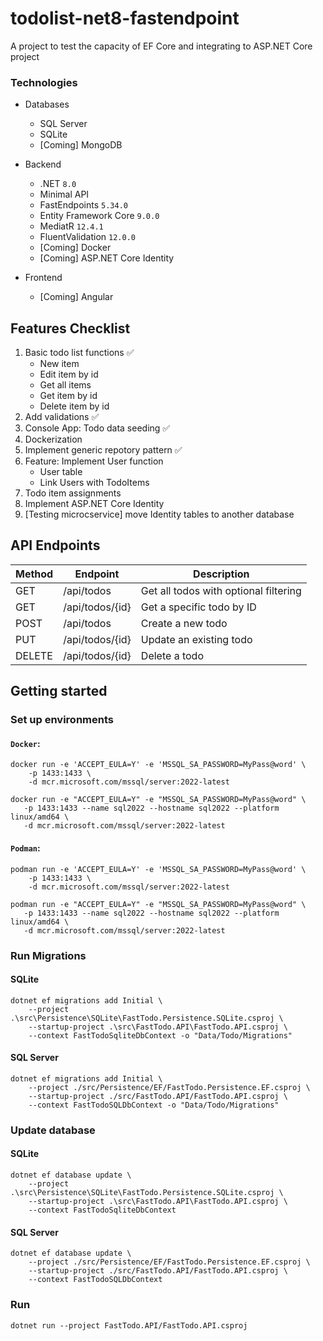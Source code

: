 # todolist-net8-fastendpoint
A project to test the capacity of EF Core and integrating to ASP.NET Core project

### Technologies
- Databases
    - SQL Server
    - SQLite
    - [Coming] MongoDB

- Backend
    - .NET `8.0`
    - Minimal API
    - FastEndpoints `5.34.0`
    - Entity Framework Core `9.0.0`
    - MediatR `12.4.1`
    - FluentValidation `12.0.0`
    - [Coming] Docker
    - [Coming] ASP.NET Core Identity
- Frontend
    - [Coming] Angular

## Features Checklist
1. Basic todo list functions ✅
    - New item
    - Edit item by id
    - Get all items
    - Get item by id
    - Delete item by id
2. Add validations ✅
3. Console App: Todo data seeding ✅
3. Dockerization
4. Implement generic repotory pattern ✅
5. Feature: Implement User function
    - User table
    - Link Users with TodoItems
6. Todo item assignments
7. Implement ASP.NET Core Identity
8. [Testing microcservice] move Identity tables to another database

## API Endpoints

| Method | Endpoint        | Description                                  |
|--------|-----------------|----------------------------------------------|
| GET    | /api/todos      | Get all todos with optional filtering        |
| GET    | /api/todos/{id} | Get a specific todo by ID                    |
| POST   | /api/todos      | Create a new todo                            |
| PUT    | /api/todos/{id} | Update an existing todo                      |
| DELETE | /api/todos/{id} | Delete a todo                                |

## Getting started
### Set up environments 
#### ```Docker```:
```
docker run -e 'ACCEPT_EULA=Y' -e 'MSSQL_SA_PASSWORD=MyPass@word' \
    -p 1433:1433 \
    -d mcr.microsoft.com/mssql/server:2022-latest

docker run -e "ACCEPT_EULA=Y" -e "MSSQL_SA_PASSWORD=MyPass@word" \
   -p 1433:1433 --name sql2022 --hostname sql2022 --platform linux/amd64 \
   -d mcr.microsoft.com/mssql/server:2022-latest
```

#### ```Podman```:
```
podman run -e 'ACCEPT_EULA=Y' -e 'MSSQL_SA_PASSWORD=MyPass@word' \
    -p 1433:1433 \
    -d mcr.microsoft.com/mssql/server:2022-latest

podman run -e "ACCEPT_EULA=Y" -e "MSSQL_SA_PASSWORD=MyPass@word" \
   -p 1433:1433 --name sql2022 --hostname sql2022 --platform linux/amd64 \
   -d mcr.microsoft.com/mssql/server:2022-latest
```

### Run Migrations
#### SQLite
```
dotnet ef migrations add Initial \
    --project .\src\Persistence\SQLite\FastTodo.Persistence.SQLite.csproj \ 
    --startup-project .\src\FastTodo.API\FastTodo.API.csproj \
    --context FastTodoSqliteDbContext -o "Data/Todo/Migrations" 
```

#### SQL Server
```
dotnet ef migrations add Initial \
    --project ./src/Persistence/EF/FastTodo.Persistence.EF.csproj \ 
    --startup-project ./src/FastTodo.API/FastTodo.API.csproj \
    --context FastTodoSQLDbContext -o "Data/Todo/Migrations" 
```

### Update database
#### SQLite
```
dotnet ef database update \
    --project .\src\Persistence\SQLite\FastTodo.Persistence.SQLite.csproj \
    --startup-project .\src\FastTodo.API\FastTodo.API.csproj \
    --context FastTodoSqliteDbContext 
```

#### SQL Server
```
dotnet ef database update \
    --project ./src/Persistence/EF/FastTodo.Persistence.EF.csproj \
    --startup-project ./src/FastTodo.API/FastTodo.API.csproj \
    --context FastTodoSQLDbContext
```

### Run
```
dotnet run --project FastTodo.API/FastTodo.API.csproj
```